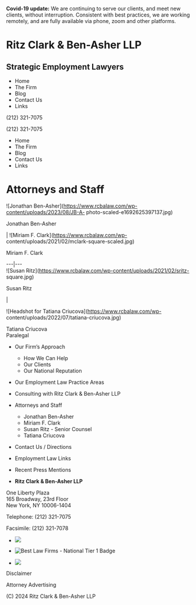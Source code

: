 **Covid-19 update:** We are continuing to serve our clients, and meet new
clients, without interruption. Consistent with best practices, we are working
remotely, and are fully available via phone, zoom and other platforms.

# Ritz Clark & Ben-Asher LLP

## Strategic Employment Lawyers

  * Home
  * The Firm
  * Blog
  * Contact Us
  * Links

(212) 321-7075

(212) 321-7075

  * Home
  * The Firm
  * Blog
  * Contact Us
  * Links

# Attorneys and Staff

![Jonathan Ben-Asher](https://www.rcbalaw.com/wp-content/uploads/2023/08/JB-A-
photo-scaled-e1692625397137.jpg)

Jonathan Ben-Asher

| ![Miriam F. Clark](https://www.rcbalaw.com/wp-
content/uploads/2021/02/mclark-square-scaled.jpg)

Miriam F. Clark  
  
---|---  
![Susan Ritz](https://www.rcbalaw.com/wp-content/uploads/2021/02/sritz-
square.jpg)

Susan Ritz

|

![Headshot for Tatiana Criucova](https://www.rcbalaw.com/wp-
content/uploads/2022/07/tatiana-criucova.jpg)

Tatiana Criucova  
Paralegal  
  
  * Our Firm’s Approach
    * How We Can Help
    * Our Clients
    * Our National Reputation
  * Our Employment Law Practice Areas
  * Consulting with Ritz Clark & Ben-Asher LLP
  * Attorneys and Staff
    * Jonathan Ben-Asher
    * Miriam F. Clark
    * Susan Ritz - Senior Counsel
    * Tatiana Criucova
  * Contact Us / Directions
  * Employment Law Links
  * Recent Press Mentions

* **Ritz Clark & Ben-Asher LLP**

One Liberty Plaza  
165 Broadway, 23rd Floor  
New York, NY 10006-1404

Telephone: (212) 321-7075

Facsimile: (212) 321-7078

* ![](https://www.bestlawyers.com/Logos/ListedFirm/35511/US/S/Basic.png)

* ![Best Law Firms - National Tier 1 Badge](https://www.rcbalaw.com/wp-content/uploads/2023/11/National-35511-spec17487-ed14-Detail-Original-257x300.png)
* ![](https://www.rcbalaw.com/wp-content/uploads/2020/09/RCBA_Martindale_Badge.png)
  

Disclaimer

Attorney Advertising

(C) 2024 Ritz Clark & Ben-Asher LLP

